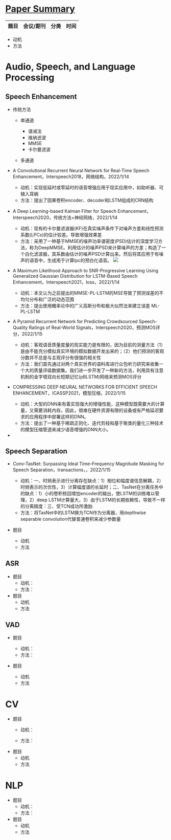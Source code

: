 # [Paper Summary](https://github.com/FeiF-i/Record)

| 题目 | 会议/期刊 | 分类 | 时间 |
| :--- | ------ | ---- | ---- |

* 动机
* 方法

# Audio, Speech, and Language Processing
##  Speech Enhancement

- 传统方法

  - 单通道

    - 谱减法
    - 维纳滤波
    - MMSE
    - 卡尔曼滤波

  - 多通道
-  A Convolutional Recurrent Neural Network for Real-Time Speech Enhancement，Interspeech2018，网络结构，2022/1/14
	-  动机：实现低延时或零延时的语音增强应用于现实应用中，如助听器、可植入耳蜗
	-  方法：提出了因果卷积encoder、decoder和LSTM组成的CRN结构
- A Deep Learning-based Kalman Filter for Speech Enhancement，Interspeech2020，传统方法+神经网络，2022/1/14
	- 动机：现有的卡尔曼滤波器(KF)在真实噪声条件下对噪声方差和线性预测系数(LPCs)的估计较差。导致增强效果差
	- 方法：采用了一种基于MMSE的噪声功率谱密度(PSD)估计的深度学习方法，称为DeepMMSE。利用估计的噪声PSD来计算噪声的方差；构造了一个白化滤波器，其系数由估计的噪声PSD计算出来。然后将其应用于有噪声的语音中，生成用于计算lpc的预白化语音。
	  ![](D:\tools\typora\picture\image-20220114160310054.png)
-  A Maximum Likelihood Approach to SNR-Progressive Learning Using Generalized Gaussian Distribution for LSTM-Based Speech Enhancement，Interspeech2021，loss，2022/1/14
	- 动机：本文认为之前提出的MMSE-PL-LSTM的MSE导致了预测误差的不均匀分布和广泛的动态范围
	- 方法：提出使用概率论中的广义高斯分布和极大似然法来建立误差  ML-PL-LSTM
- A Pyramid Recurrent Network for Predicting Crowdsourced Speech-Quality Ratings of Real-World Signals，Interspeech2020，预测MOS评分，2022/1/15
	- 动机：客观语音质量度量的现实能力是有限的，因为目前的测量方法（1）是由不能充分模拟真实环境的模拟数据开发出来的；（2）他们预测的客观分数并不总是与主观评分有很强的相关性
	- 方法：我们首先通过对两个真实世界的语料库进行众包听力研究来收集一个大的质量评级数据集。我们进一步开发了一种新的方法，利用具有注意机制的金字塔双向长短期记忆(pBLSTM)网络来预测MOS评分
- COMPRESSING DEEP NEURAL NETWORKS FOR EFFICIENT SPEECH ENHANCEMENT，ICASSP2021，模型压缩，2022/1/15
	- 动机：大型的DNN来有着实现强大的增强性能，这种模型既需要大的计算量，又需要消耗内存。因此，很难在硬件资源有限的设备或有严格延迟要求的应用程序中部署这样的DNN。
	- 方法：提出了一种基于稀疏正则化、迭代剪枝和基于聚类的量化三种技术的模型压缩管道来减少语音增强的DNN大小。

-  

## Speech Separation

- Conv-TasNet: Surpassing Ideal Time–Frequency Magnitude Masking for Speech Separation，transactions，，2022/1/15
	- 动机：一、时频表示进行分离存在缺点：1）相位和幅度谱信息解耦，2）时频表示的次优性，3）计算幅度谱的长延时；二、TasNet在分离任务中的缺点：1）小的卷积核回增加encoder的输出，使LSTM的训练难以管理，2）deep LSTM计算量大，3）由于LSTM的长期依赖性，导致不一样的分离精度：三、受TCN成功所激励
	
	* 方法：将TasNet中的LSTM换为TCN作为分离器，用depthwise separable convolution代替普通卷积来减少参数量
- 题目
	- 动机
	- 方法

## ASR

- 题目
	- 动机：
	- 方法：
- 题目
	- 动机
	- 方法
## VAD

- 题目
	- 动机：
	
	* 方法：
- 题目
	- 动机
	- 方法


# CV
- 题目
	- 动机：
	
	- 方法：
- 题目
	- 动机
	- 方法
# NLP
- 题目
	- 动机：
	- 方法：
- 题目
	- 动机
	- 方法